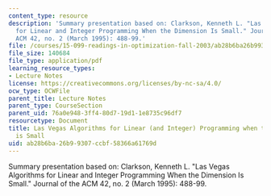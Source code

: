 ```yaml
---
content_type: resource
description: 'Summary presentation based on: Clarkson, Kenneth L. "Las Vegas Algorithms
  for Linear and Integer Programming When the Dimension Is Small." Journal of the
  ACM 42, no. 2 (March 1995): 488-99.'
file: /courses/15-099-readings-in-optimization-fall-2003/ab28b6ba26b99307ccbf58366a61769d_ses3_clarkson.pdf
file_size: 140684
file_type: application/pdf
learning_resource_types:
- Lecture Notes
license: https://creativecommons.org/licenses/by-nc-sa/4.0/
ocw_type: OCWFile
parent_title: Lecture Notes
parent_type: CourseSection
parent_uid: 76a0e948-3ff4-80d7-19d1-1e8735c96df7
resourcetype: Document
title: Las Vegas Algorithms for Linear (and Integer) Programming when the Dimension
  is Small
uid: ab28b6ba-26b9-9307-ccbf-58366a61769d
---
```

Summary presentation based on: Clarkson, Kenneth L. "Las Vegas Algorithms for Linear and Integer Programming When the Dimension Is Small." Journal of the ACM 42, no. 2 (March 1995): 488-99.